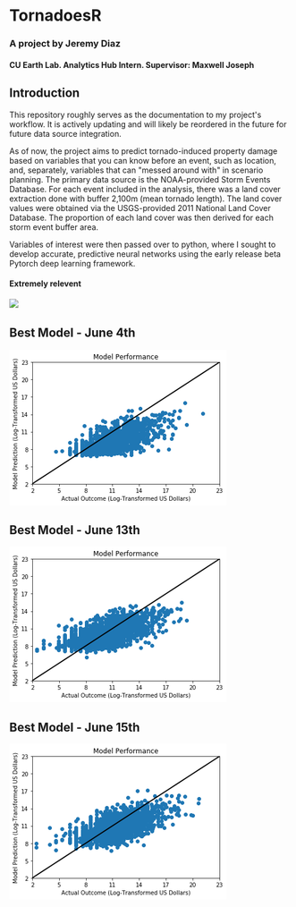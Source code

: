# TornadoesR

### A project by Jeremy Diaz
#### CU Earth Lab. Analytics Hub Intern. Supervisor: Maxwell Joseph

## Introduction

This repository roughly serves as the documentation to my project's workflow. It is actively updating and will likely be reordered in the future for future data source integration.

As of now, the project aims to predict tornado-induced property damage based on variables that you can know before an event, such as location, and, separately, variables that can "messed around with" in scenario planning. The primary data source is the NOAA-provided Storm Events Database. For each event included in the analysis, there was a land cover extraction done with buffer 2,100m (mean tornado length). The land cover values were obtained via the USGS-provided 2011 National Land Cover Database. The proportion of each land cover was then derived for each storm event buffer area.

Variables of interest were then passed over to python, where I sought to develop accurate, predictive neural networks using the early release beta Pytorch deep learning framework.

#### Extremely relevent

![](https://imgs.xkcd.com/comics/here_to_help.png)

## Best Model - June 4th

![Approximate Error Value: 405](https://raw.githubusercontent.com/jdiaz4302/tornadoesr/master/images/best_model_june_4_2017.png)

## Best Model - June 13th

![Approximate Error Value: 281](https://raw.githubusercontent.com/jdiaz4302/tornadoesr/master/images/best_model_june_13_2017.png)

## Best Model - June 15th

![Approximate Error Value: 302](https://raw.githubusercontent.com/jdiaz4302/tornadoesr/master/images/best_model_june_15_2017.png)
